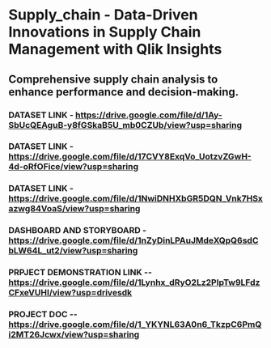 # Supply_chain - Data-Driven Innovations in Supply Chain Management with Qlik Insights
## Comprehensive supply chain analysis to enhance performance and decision-making.

### DATASET LINK - **https://drive.google.com/file/d/1Ay-SbUcQEAguB-y8fGSkaB5U_mb0CZUb/view?usp=sharing**
### DATASET LINK - **https://drive.google.com/file/d/17CVY8ExqVo_UotzvZGwH-4d-oRfOFice/view?usp=sharing**
### DATASET LINK - **https://drive.google.com/file/d/1NwiDNHXbGR5DQN_Vnk7HSxazwg84VoaS/view?usp=sharing**

### DASHBOARD AND STORYBOARD - **https://drive.google.com/file/d/1nZyDinLPAuJMdeXQpQ6sdCbLW64L_ut2/view?usp=sharing**

###   PRPJECT DEMONSTRATION LINK -- **https://drive.google.com/file/d/1Lynhx_dRyO2Lz2PlpTw9LFdzCFxeVUHl/view?usp=drivesdk**      

###  PROJECT DOC -- **https://drive.google.com/file/d/1_YKYNL63A0n6_TkzpC6PmQi2MT26Jcwx/view?usp=sharing**
